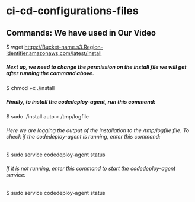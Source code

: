 # ci-cd-configurations-files

## Commands: We have used in Our Video


$ wget https://Bucket-name.s3.Region-identifier.amazonaws.com/latest/install


##### Next up, we need to change the permission on the install file we will get after running the command above.

$ chmod +x ./install

##### Finally, to install the codedeploy-agent, run this command:

$ sudo ./install auto > /tmp/logfile

###### Here we are logging the output of the installation to the /tmp/logfile file. To check if the codedeploy-agent is running, enter this command:
$ sudo service codedeploy-agent status

###### If it is not running, enter this command to start the codedeploy-agent service:

$ sudo service codedeploy-agent status

